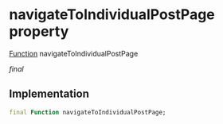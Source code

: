 


# navigateToIndividualPostPage property







[Function](https://api.flutter.dev/flutter/dart-core/Function-class.html) navigateToIndividualPostPage
  
_<span class="feature">final</span>_






## Implementation

```dart
final Function navigateToIndividualPostPage;
```







